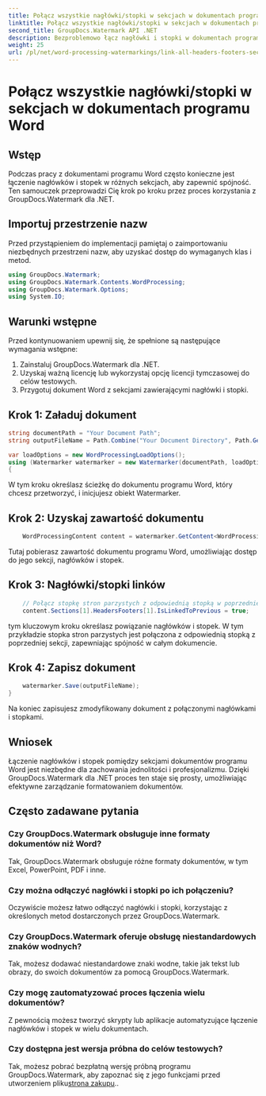 ```yaml
---
title: Połącz wszystkie nagłówki/stopki w sekcjach w dokumentach programu Word
linktitle: Połącz wszystkie nagłówki/stopki w sekcjach w dokumentach programu Word
second_title: GroupDocs.Watermark API .NET
description: Bezproblemowo łącz nagłówki i stopki w dokumentach programu Word za pomocą GroupDocs.Watermark dla .NET. Z łatwością zapewnij spójność i profesjonalizm.
weight: 25
url: /pl/net/word-processing-watermarkings/link-all-headers-footers-section-word-docs/
---
```


# Połącz wszystkie nagłówki/stopki w sekcjach w dokumentach programu Word

## Wstęp
Podczas pracy z dokumentami programu Word często konieczne jest łączenie nagłówków i stopek w różnych sekcjach, aby zapewnić spójność. Ten samouczek przeprowadzi Cię krok po kroku przez proces korzystania z GroupDocs.Watermark dla .NET.
## Importuj przestrzenie nazw
Przed przystąpieniem do implementacji pamiętaj o zaimportowaniu niezbędnych przestrzeni nazw, aby uzyskać dostęp do wymaganych klas i metod.
```csharp
using GroupDocs.Watermark;
using GroupDocs.Watermark.Contents.WordProcessing;
using GroupDocs.Watermark.Options;
using System.IO;
```
## Warunki wstępne
Przed kontynuowaniem upewnij się, że spełnione są następujące wymagania wstępne:
1. Zainstaluj GroupDocs.Watermark dla .NET.
2. Uzyskaj ważną licencję lub wykorzystaj opcję licencji tymczasowej do celów testowych.
3. Przygotuj dokument Word z sekcjami zawierającymi nagłówki i stopki.
## Krok 1: Załaduj dokument
```csharp
string documentPath = "Your Document Path";
string outputFileName = Path.Combine("Your Document Directory", Path.GetFileName(documentPath));

var loadOptions = new WordProcessingLoadOptions();
using (Watermarker watermarker = new Watermarker(documentPath, loadOptions))
{
```
W tym kroku określasz ścieżkę do dokumentu programu Word, który chcesz przetworzyć, i inicjujesz obiekt Watermarker.
## Krok 2: Uzyskaj zawartość dokumentu
```csharp
    WordProcessingContent content = watermarker.GetContent<WordProcessingContent>();
```
Tutaj pobierasz zawartość dokumentu programu Word, umożliwiając dostęp do jego sekcji, nagłówków i stopek.
## Krok 3: Nagłówki/stopki linków
```csharp
    // Połącz stopkę stron parzystych z odpowiednią stopką w poprzedniej sekcji
    content.Sections[1].HeadersFooters[1].IsLinkedToPrevious = true;
```
tym kluczowym kroku określasz powiązanie nagłówków i stopek. W tym przykładzie stopka stron parzystych jest połączona z odpowiednią stopką z poprzedniej sekcji, zapewniając spójność w całym dokumencie.

## Krok 4: Zapisz dokument
```csharp
    watermarker.Save(outputFileName);
}
```
Na koniec zapisujesz zmodyfikowany dokument z połączonymi nagłówkami i stopkami.

## Wniosek
Łączenie nagłówków i stopek pomiędzy sekcjami dokumentów programu Word jest niezbędne dla zachowania jednolitości i profesjonalizmu. Dzięki GroupDocs.Watermark dla .NET proces ten staje się prosty, umożliwiając efektywne zarządzanie formatowaniem dokumentów.
## Często zadawane pytania
### Czy GroupDocs.Watermark obsługuje inne formaty dokumentów niż Word?
Tak, GroupDocs.Watermark obsługuje różne formaty dokumentów, w tym Excel, PowerPoint, PDF i inne.
### Czy można odłączyć nagłówki i stopki po ich połączeniu?
Oczywiście możesz łatwo odłączyć nagłówki i stopki, korzystając z określonych metod dostarczonych przez GroupDocs.Watermark.
### Czy GroupDocs.Watermark oferuje obsługę niestandardowych znaków wodnych?
Tak, możesz dodawać niestandardowe znaki wodne, takie jak tekst lub obrazy, do swoich dokumentów za pomocą GroupDocs.Watermark.
### Czy mogę zautomatyzować proces łączenia wielu dokumentów?
Z pewnością możesz tworzyć skrypty lub aplikacje automatyzujące łączenie nagłówków i stopek w wielu dokumentach.
### Czy dostępna jest wersja próbna do celów testowych?
 Tak, możesz pobrać bezpłatną wersję próbną programu GroupDocs.Watermark, aby zapoznać się z jego funkcjami przed utworzeniem pliku[strona zakupu](https://purchase.groupdocs.com/temporary-license/)..